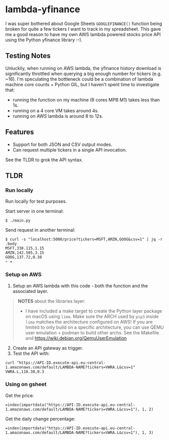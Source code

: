 # lambda-yfinance

I was super bothered about Google Sheets `GOOGLEFINANCE()` function being broken
for quite a few tickers I want to track in my spreadsheet. This gave me a good
reason to have my own AWS lambda powered stocks price API using the Python
yfinance library :-).

## Testing Notes

Unluckily, when running on AWS lambda, the yfinance history download is
significantly throttled when querying a big enough number for tickers (e.g.
~16). I'm speculating the bottleneck could be a combination of lambda machine
core counts + Python GIL, but I haven't spent time to investigate that:

- running the function on my machine (8 cores MPB M1) takes less than 1s.
- running on a 4 core VM takes around 4s.
- running on AWS lambda is around 8 to 12s.

## Features

- Support for both JSON and CSV output modes.
- Can request multiple tickers in a single API invocation.

See the TLDR to grok the API syntax.

## TLDR

### Run locally

Run locally for test purposes.

Start server in one terminal:

```console
$ ./main.py
```

Send request in another terminal:

```console
$ curl -s "localhost:5000/price?tickers=MSFT,AMZN,GOOG&csv=1" | jq -r .body
MSFT,338.115,1.15
AMZN,142.585,3.15
GOOG,137.72,0.38
~ »

```

### Setup on AWS

1. Setup an AWS lambda with this code - both the function and the associated
   layer.
>
> **NOTES** about the libraries layer:
>
> - I have included a make target to create the Python layer package on macOS
>  using `lima`. Make sure the ARCH used by `pip3` inside `lima` matches the
>  architecture configured on AWS!
>  If you are limited to only build on a specific architecture, you can use QEMU
>  user emulation + podman to build other archs. See the Makefile and
>  https://wiki.debian.org/QemuUserEmulation
>

2. Create an API gateway as trigger.
3. Test the API with:

```console
curl "https://API-ID.execute-api.eu-central-1.amazonaws.com/default/LAMBDA-NAME?tickers=VWRA.L&csv=1"
VWRA.L,110.38,0.3
```

### Using on gsheet

Get the price:

```
=index(importdata("https://API-ID.execute-api.eu-central-1.amazonaws.com/default/LAMBDA-NAME?tickers=VWRA.L&csv=1"), 1, 2)
```

Get the daily change percentage:

```
=index(importdata("https://API-ID.execute-api.eu-central-1.amazonaws.com/default/LAMBDA-NAME?tickers=VWRA.L&csv=1"), 1, 3)
```

